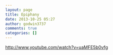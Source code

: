 ```yaml
---
layout: page
title: Epiphany
date: 2013-10-25 05:27
author: godwin3737
comments: true
categories: []
---
```

http://www.youtube.com/watch?v=uaMFE5b0vfg
